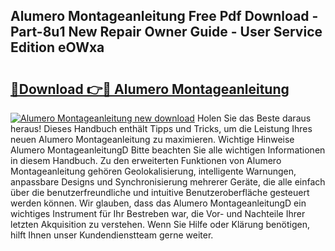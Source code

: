 ## Alumero Montageanleitung Free Pdf Download - Part-8u1 New Repair Owner Guide - User Service Edition eOWxa

# <h2><a href="http://df8bzu.blite.top/?on=Alumero+Montageanleitung">🔗Download 👉🔴 Alumero Montageanleitung</a></h2>

[![Alumero Montageanleitung new download](https://i.imgur.com/lujVjoI.png)](http://df8bzu.blite.top/?on=Alumero+Montageanleitung)
Holen Sie das Beste daraus heraus! Dieses Handbuch enthält Tipps und Tricks, um die Leistung Ihres neuen Alumero Montageanleitung zu maximieren. Wichtige Hinweise Alumero MontageanleitungD Bitte beachten Sie alle wichtigen Informationen in diesem Handbuch. Zu den erweiterten Funktionen von Alumero Montageanleitung gehören Geolokalisierung, intelligente Warnungen, anpassbare Designs und Synchronisierung mehrerer Geräte, die alle einfach über die benutzerfreundliche und intuitive Benutzeroberfläche gesteuert werden können. Wir glauben, dass das Alumero MontageanleitungD ein wichtiges Instrument für Ihr Bestreben war, die Vor- und Nachteile Ihrer letzten Akquisition zu verstehen. Wenn Sie Hilfe oder Klärung benötigen, hilft Ihnen unser Kundendienstteam gerne weiter.
